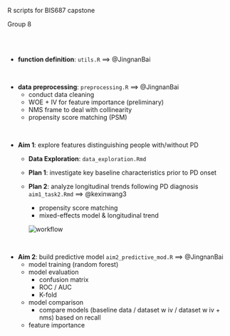 R scripts for BIS687 capstone

Group 8

<br/>

<br/>

- **function definition**: `utils.R`  ==> @JingnanBai

<br/>

- **data preprocessing**: `preprocessing.R` ==> @JingnanBai
  - conduct data cleaning
  - WOE + IV for feature importance (preliminary)
  - NMS frame to deal with collinearity
  - propensity score matching (PSM)

<br/>

- **Aim 1**: explore features distinguishing people with/without PD
  - **Data Exploration**: `data_exploration.Rmd`
  - **Plan 1**: investigate key baseline characteristics prior to PD onset
 
  - **Plan 2**: analyze longitudinal trends following PD diagnosis `aim1_task2.Rmd` ==> @kexinwang3
    - propensity score matching
    - mixed-effects model & longitudinal trend

    ![workflow](https://github.com/JingnanBai/BIS687-Capstone-group-8/figure/workflow)

<br/>

- **Aim 2**: build predictive model `aim2_predictive_mod.R` ==> @JingnanBai
  - model training (random forest)
  - model evaluation
    - confusion matrix
    - ROC / AUC
    - K-fold
  - model comparison
    - compare models (baseline data / dataset w iv / dataset w iv + nms) based on recall
  - feature importance


<br/>


      
